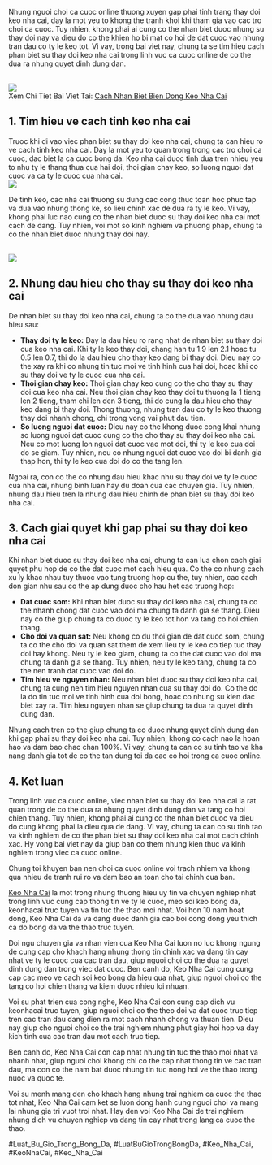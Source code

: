 <p>Nhung nguoi choi ca cuoc online thuong xuyen gap phai tinh trang thay doi keo nha cai, day la mot yeu to khong the tranh khoi khi tham gia vao cac tro choi ca cuoc. Tuy nhien, khong phai ai cung co the nhan biet duoc nhung su thay doi nay va dieu do co the khien ho bi mat co hoi de dat cuoc vao nhung tran dau co ty le keo tot. Vi vay, trong bai viet nay, chung ta se tim hieu cach phan biet su thay doi keo nha cai trong linh vuc ca cuoc online de co the dua ra nhung quyet dinh dung dan.</p><br><img src="https://www.hcm.uk.com/wp-content/uploads/2025/02/cach-nhan-biet-bien-dong-keo-nha-cai-1.webp"></br>
Xem Chi Tiet Bai Viet Tai: <a href="https://www.hcm.uk.com/cach-nhan-biet-bien-dong-keo-nha-cai/">Cach Nhan Biet Bien Dong Keo Nha Cai</a><h2>1. Tim hieu ve cach tinh keo nha cai</h2><p>Truoc khi di vao viec phan biet su thay doi keo nha cai, chung ta can hieu ro ve cach tinh keo nha cai. Day la mot yeu to quan trong trong cac tro choi ca cuoc, dac biet la ca cuoc bong da. Keo nha cai duoc tinh dua tren nhieu yeu to nhu ty le thang thua cua hai doi, thoi gian chay keo, so luong nguoi dat cuoc va ca ty le cuoc cua nha cai.<br><img src="https://www.hcm.uk.com/wp-content/uploads/2025/02/cach-nhan-biet-bien-dong-keo-nha-cai-2.webp"></br><p>De tinh keo, cac nha cai thuong su dung cac cong thuc toan hoc phuc tap va dua vao nhung thong ke, so lieu chinh xac de dua ra ty le keo. Vi vay, khong phai luc nao cung co the nhan biet duoc su thay doi keo nha cai mot cach de dang. Tuy nhien, voi mot so kinh nghiem va phuong phap, chung ta co the nhan biet duoc nhung thay doi nay.</p><br><img src="https://www.hcm.uk.com/wp-content/uploads/2025/02/cach-nhan-biet-bien-dong-keo-nha-cai.webp"></br><h2>2. Nhung dau hieu cho thay su thay doi keo nha cai</h2><p>De nhan biet su thay doi keo nha cai, chung ta co the dua vao nhung dau hieu sau:<ul>
<li><strong>Thay doi ty le keo:</strong> Day la dau hieu ro rang nhat de nhan biet su thay doi cua keo nha cai. Khi ty le keo thay doi, chang han tu 1.9 len 2.1 hoac tu 0.5 len 0.7, thi do la dau hieu cho thay keo dang bi thay doi. Dieu nay co the xay ra khi co nhung tin tuc moi ve tinh hinh cua hai doi, hoac khi co su thay doi ve ty le cuoc cua nha cai.</li>
<li><strong>Thoi gian chay keo:</strong> Thoi gian chay keo cung co the cho thay su thay doi cua keo nha cai. Neu thoi gian chay keo thay doi tu thuong la 1 tieng len 2 tieng, tham chi len den 3 tieng, thi do cung la dau hieu cho thay keo dang bi thay doi. Thong thuong, nhung tran dau co ty le keo thuong thay doi nhanh chong, chi trong vong vai phut dau tien.</li>
<li><strong>So luong nguoi dat cuoc:</strong> Dieu nay co the khong duoc cong khai nhung so luong nguoi dat cuoc cung co the cho thay su thay doi keo nha cai. Neu co mot luong lon nguoi dat cuoc vao mot doi, thi ty le keo cua doi do se giam. Tuy nhien, neu co nhung nguoi dat cuoc vao doi bi danh gia thap hon, thi ty le keo cua doi do co the tang len.</li>
</ul><p>Ngoai ra, con co the co nhung dau hieu khac nhu su thay doi ve ty le cuoc cua nha cai, nhung binh luan hay du doan cua cac chuyen gia. Tuy nhien, nhung dau hieu tren la nhung dau hieu chinh de phan biet su thay doi keo nha cai.</p><h2>3. Cach giai quyet khi gap phai su thay doi keo nha cai</h2><p>Khi nhan biet duoc su thay doi keo nha cai, chung ta can lua chon cach giai quyet phu hop de co the dat cuoc mot cach hieu qua. Co the co nhung cach xu ly khac nhau tuy thuoc vao tung truong hop cu the, tuy nhien, cac cach don gian nhu sau co the ap dung duoc cho hau het cac truong hop:<ul>
<li><strong>Dat cuoc som:</strong> Khi nhan biet duoc su thay doi keo nha cai, chung ta co the nhanh chong dat cuoc vao doi ma chung ta danh gia se thang. Dieu nay co the giup chung ta co duoc ty le keo tot hon va tang co hoi chien thang.</li>
<li><strong>Cho doi va quan sat:</strong> Neu khong co du thoi gian de dat cuoc som, chung ta co the cho doi va quan sat them de xem lieu ty le keo co tiep tuc thay doi hay khong. Neu ty le keo giam, chung ta co the dat cuoc vao doi ma chung ta danh gia se thang. Tuy nhien, neu ty le keo tang, chung ta co the nen tranh dat cuoc vao doi do.</li>
<li><strong>Tim hieu ve nguyen nhan:</strong> Neu nhan biet duoc su thay doi keo nha cai, chung ta cung nen tim hieu nguyen nhan cua su thay doi do. Co the do la do tin tuc moi ve tinh hinh cua doi bong, hoac co nhung su kien dac biet xay ra. Tim hieu nguyen nhan se giup chung ta dua ra quyet dinh dung dan.</li>
</ul><p>Nhung cach tren co the giup chung ta co duoc nhung quyet dinh dung dan khi gap phai su thay doi keo nha cai. Tuy nhien, khong co cach nao la hoan hao va dam bao chac chan 100%. Vi vay, chung ta can co su tinh tao va kha nang danh gia tot de co the tan dung toi da cac co hoi trong ca cuoc online.</p><h2>4. Ket luan</h2><p>Trong linh vuc ca cuoc online, viec nhan biet su thay doi keo nha cai la rat quan trong de co the dua ra nhung quyet dinh dung dan va tang co hoi chien thang. Tuy nhien, khong phai ai cung co the nhan biet duoc va dieu do cung khong phai la dieu qua de dang. Vi vay, chung ta can co su tinh tao va kinh nghiem de co the phan biet su thay doi keo nha cai mot cach chinh xac. Hy vong bai viet nay da giup ban co them nhung kien thuc va kinh nghiem trong viec ca cuoc online.</p><p class="emphasis warning">Chung toi khuyen ban nen choi ca cuoc online voi trach nhiem va khong qua nhieu de tranh rui ro va dam bao an toan cho tai chinh cua ban.</p><p><a href="https://www.hcm.uk.com/">Keo Nha Cai</a> la mot trong nhung thuong hieu uy tin va chuyen nghiep nhat trong linh vuc cung cap thong tin ve ty le cuoc, meo soi keo bong da, keonhacai truc tuyen va tin tuc the thao moi nhat. Voi hon 10 nam hoat dong, Keo Nha Cai da va dang duoc danh gia cao boi cong dong yeu thich ca do bong da va the thao truc tuyen. 

Doi ngu chuyen gia va nhan vien cua Keo Nha Cai luon no luc khong ngung de cung cap cho khach hang nhung thong tin chinh xac va dang tin cay nhat ve ty le cuoc cua cac tran dau, giup nguoi choi co the dua ra quyet dinh dung dan trong viec dat cuoc. Ben canh do, Keo Nha Cai cung cung cap cac meo ve cach soi keo bong da hieu qua nhat, giup nguoi choi co the tang co hoi chien thang va kiem duoc nhieu loi nhuan.

Voi su phat trien cua cong nghe, Keo Nha Cai con cung cap dich vu keonhacai truc tuyen, giup nguoi choi co the theo doi va dat cuoc truc tiep tren cac tran dau dang dien ra mot cach nhanh chong va thuan tien. Dieu nay giup cho nguoi choi co the trai nghiem nhung phut giay hoi hop va day kich tinh cua cac tran dau mot cach truc tiep.

Ben canh do, Keo Nha Cai con cap nhat nhung tin tuc the thao moi nhat va nhanh nhat, giup nguoi choi khong chi co the cap nhat thong tin ve cac tran dau, ma con co the nam bat duoc nhung tin tuc nong hoi ve the thao trong nuoc va quoc te.

Voi su menh mang den cho khach hang nhung trai nghiem ca cuoc the thao tot nhat, Keo Nha Cai cam ket se luon dong hanh cung nguoi choi va mang lai nhung gia tri vuot troi nhat. Hay den voi Keo Nha Cai de trai nghiem nhung dich vu chuyen nghiep va dang tin cay nhat trong lang ca cuoc the thao.</p>
#Luat_Bu_Gio_Trong_Bong_Da, #LuatBuGioTrongBongDa, #Keo_Nha_Cai, #KeoNhaCai, #Keo_Nha_Cai
